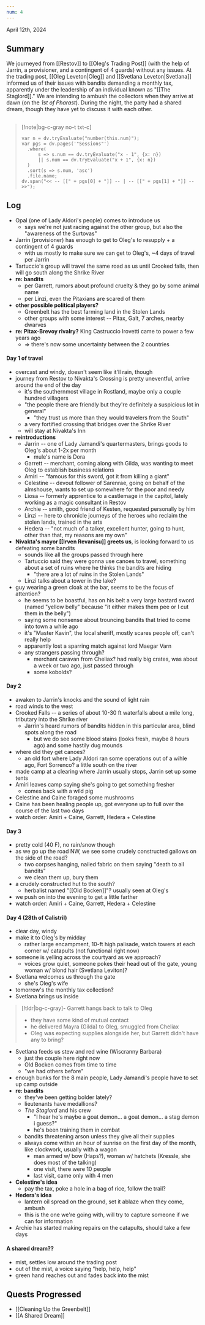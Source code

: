 ```yaml
---
num: 4
---
```

April 12th, 2024

## Summary
We journeyed from [[Restov]] to [[Oleg's Trading Post]] (with the help of Jarrin, a provisioner, and a contingent of 4 guards) without any issues. At the trading post, [[Oleg Leveton|Oleg]] and [[Svetlana Leveton|Svetlana]] informed us of their issues with bandits demanding a monthly tax, apparently under the leadership of an individual known as "[[The Staglord]]." We are intending to ambush the collectors when they arrive at dawn (on the *1st of Pharast*). During the night, the party had a shared dream, though they have yet to discuss it with each other.

##
>[!note|bg-c-gray no-t txt-c]
>```dataviewjs
>var n = dv.tryEvaluate("number(this.num)");
>var pgs = dv.pages('"Sessions"')
>	.where(
>		s => s.num == dv.tryEvaluate("x - 1", {x: n})
>		|| s.num == dv.tryEvaluate("x + 1", {x: n})
>	)
>	.sort(s => s.num, 'asc')
>	.file.name;
>dv.span("<< -- [[" + pgs[0] + "]] -- | -- [[" + pgs[1] + "]] -- >>");
>```

## Log
- Opal (one of Lady Aldori's people) comes to introduce us
	- says we're not just racing against the other group, but also the "awareness of the Surtovas"
- Jarrin (provisioner) has enough to get to Oleg's to resupply + a contingent of 4 guards
	- with us mostly to make sure we can get to Oleg's, ~4 days of travel per Jarrin
- Tartuccio's group will travel the same road as us until Crooked falls, then will go south along the Shrike River
- **re: bandits**
	- per Garrett, rumors about profound cruelty & they go by some animal name
	- per Linzi, even the Pitaxians are scared of them
- **other possible political players?**
	- Greenbelt has the best farming land in the Stolen Lands
	- other groups with some interest -- Pitax, Galt, 7 arches, nearby dwarves
- **re: Pitax-Brevoy rivalry?** King Castruccio Irovetti came to power a few years ago
	- => there's now some uncertainty between the 2 countries

#### Day 1 of travel
- overcast and windy, doesn't seem like it'll rain, though
- journey from Restov to Nivakta's Crossing is pretty uneventful, arrive around the end of the day
	- it's the southernmost village in Rostland, maybe only a couple hundred villagers
	- "the people there are friendly but they're definitely a suspicious lot in general"
		- "they trust us more than they would travelers from the South"
	- a very fortified crossing that bridges over the Shrike River
	- will stay at Nivakta's Inn
- **reintroductions**
	- Jarrin -- one of Lady Jamandi's quartermasters, brings goods to Oleg's about 1-2x per month
		- mule's name is Dora
	- Garrett -- merchant, coming along with Gilda, was wanting to meet Oleg to establish business relations
	- Amiri -- "famous for this sword, got it from killing a giant"
	- Celestine -- devout follower of Sarenrae, going on behalf of the almshouse, wants to set up somewhere for the poor and needy
	- Liosa -- formerly apprentice to a castlemage in the capitol, lately working as a magic consultant in Restov
	- Archie -- smith, good friend of Kesten, requested personally by him
	- Linzi -- here to chronicle journeys of the heroes who reclaim the stolen lands, trained in the arts
	- Hedera -- "not much of a talker, excellent hunter, going to hunt, other than that, my reasons are my own"
- **Nivakta's mayor [[Irven Revanisu]] greets us**, is looking forward to us defeating some bandits
	- sounds like all the groups passed through here
	- Tartuccio said they were gonna use canoes to travel, something about a set of ruins where he thinks the bandits are hiding
		- "there are a lot of ruins in the Stolen Lands"
	- Linzi talks about a tower in the lake?
- guy wearing a green cloak at the bar, seems to be the focus of attention?
	- he seems to be boastful, has on his belt a very large bastard sword (named "yellow belly" because "it either makes them pee or I cut them in the belly")
	- saying some nonsense about trouncing bandits that tried to come into town a while ago
	- it's "Master Kavin", the local sheriff, mostly scares people off, can't really help
	- apparently lost a sparring match against lord Maegar Varn
	- any strangers passing through?
		- merchant caravan from Cheliax? had really big crates, was about a week or two ago, just passed through
		- some kobolds?

#### Day 2
- awaken to Jarrin's knocks and the sound of light rain
- road winds to the west
- Crooked Falls -- a series of about 10-30 ft waterfalls about a mile long, tributary into the Shrike river
	- Jarrin's heard rumors of bandits hidden in this particular area, blind spots along the road
		- but we do see some blood stains (looks fresh, maybe 8 hours ago) and some hastily dug mounds
- where did they get canoes?
	- an old fort where Lady Aldori ran some operations out of a wihle ago, Fort Sorrenco? a little south on the river
- made camp at a clearing where Jarrin usually stops, Jarrin set up some tents
- Amiri leaves camp saying she's going to get something fresher
	- comes back with a wild pig
- Celestine and Caine foraged some mushrooms
- Caine has been healing people up, got everyone up to full over the course of the last two days
- watch order: Amiri + Caine, Garrett, Hedera + Celestine

#### Day 3
- pretty cold (40 F), no rain/snow though
- as we go up the road NW, we see some crudely constructed gallows on the side of the road?
	- two corpses hanging, nailed fabric on them saying "death to all bandits"
	- we clean them up, bury them
- a crudely constructed hut to the south?
	- herbalist named "[[Old Bocken]]"? usually seen at Oleg's
- we push on into the evening to get a little farther
- watch order: Amiri + Caine, Garrett, Hedera + Celestine

#### Day 4 (28th of Calistril)
- clear day, windy
- make it to Oleg's by midday
	- rather large encampment, 10-ft high palisade, watch towers at each corner w/ catapults (not functional right now)
- someone is yelling across the courtyard as we approach?
	- voices grow quiet, someone pokes their head out of the gate, young woman w/ blond hair (Svetlana Leviton)?
- Svetlana welcomes us through the gate
	- she's Oleg's wife
- tomorrow's the monthly tax collection?
- Svetlana brings us inside

>[!tldr|bg-c-gray]- Garrett hangs back to talk to Oleg
> - they have some kind of mutual contact
> - he delivered Mayra (Gilda) to Oleg, smuggled from Cheliax
> - Oleg was expecting supplies alongside her, but Garrett didn't have any to bring?

- Svetlana feeds us stew and red wine (Wiscranny Barbara)
	- just the couple here right now
	- Old Bocken comes from time to time
	- "we had others before"
- enough bunks for the 8 main people, Lady Jamandi's people have to set up camp outside
- **re: bandits**
	- they've been getting bolder lately? 
	- lieutenants have medallions?
	- *The Staglord* and his crew
		- "I hear he's maybe a goat demon... a goat demon... a stag demon i guess?"
		- he's been training them in combat
	- bandits threatening arson unless they give all their supplies
	- always come within an hour of sunrise on the first day of the month, like clockwork, usually with a wagon
		- man armed w/ bow (Haps?), woman w/ hatchets (Kressle, she does most of the talking)
		- one visit, there were 10 people
		- last visit, came only with 4 men
- **Celestine's idea**
	- pay the tax, poke a hole in a bag of rice, follow the trail?
- **Hedera's idea**
	- lantern oil spread on the ground, set it ablaze when they come, ambush
	- this is the one we're going with, will try to capture someone if we can for information
- Archie has started making repairs on the catapults, should take a few days

#### A shared dream??
- mist, settles low around the trading post
- out of the mist, a voice saying "help, help, help"
- green hand reaches out and fades back into the mist

## Quests Progressed
- [[Cleaning Up the Greenbelt]]
- [[A Shared Dream]]